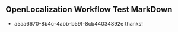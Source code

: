## OpenLocalization Workflow Test MarkDown
* a5aa6670-8b4c-4abb-b59f-8cb44034892e 
thanks!<!--HONumber=Mar16_HO2-->
